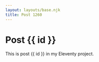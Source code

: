 ```yaml
---
layout: layouts/base.njk
title: Post 1260
---
```


# Post {{ id }}

This is post {{ id }} in my Eleventy project.
